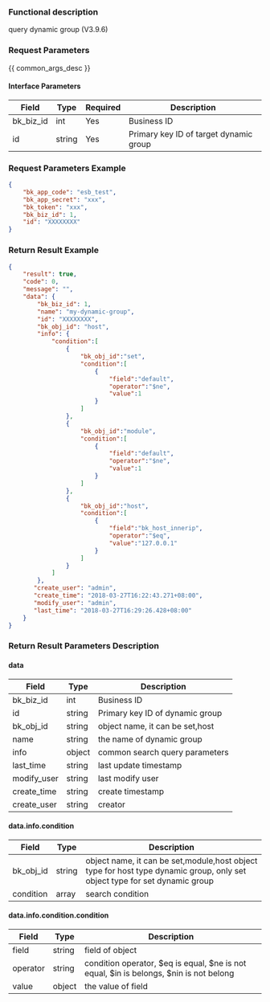 ### Functional description

query dynamic group (V3.9.6)

### Request Parameters

{{ common_args_desc }}

#### Interface Parameters

| Field               | Type    | Required | Description                            |
|---------------------|---------|----------|----------------------------------------|
| bk_biz_id           | int     | Yes      | Business ID                            |
| id                  | string  | Yes      | Primary key ID of target dynamic group |

### Request Parameters Example

```json
{
    "bk_app_code": "esb_test",
    "bk_app_secret": "xxx",
    "bk_token": "xxx",
    "bk_biz_id": 1,
    "id": "XXXXXXXX"
}
```

### Return Result Example

```json
{
    "result": true,
    "code": 0,
    "message": "",
    "data": {
    	"bk_biz_id": 1,
    	"name": "my-dynamic-group",
    	"id": "XXXXXXXX",
    	"bk_obj_id": "host",
    	"info": {
    		"condition":[
    			{
    				"bk_obj_id":"set",
    				"condition":[
    					{
    						"field":"default",
    						"operator":"$ne",
    						"value":1
    					}
    				]
    			},
    			{
    				"bk_obj_id":"module",
    				"condition":[
    					{
    						"field":"default",
    						"operator":"$ne",
    						"value":1
    					}
    				]
    			},
    			{
    				"bk_obj_id":"host",
    				"condition":[
    					{
    						"field":"bk_host_innerip",
    						"operator":"$eq",
    						"value":"127.0.0.1"
    					}
    				]
    			}
    		]
    	},
       "create_user": "admin",
       "create_time": "2018-03-27T16:22:43.271+08:00",
       "modify_user": "admin",
       "last_time": "2018-03-27T16:29:26.428+08:00"
    }
}
```

### Return Result Parameters Description

#### data

| Field        | Type    | Description                     |
|--------------|---------|---------------------------------|
| bk_biz_id    | int     | Business ID                     |
| id           | string  | Primary key ID of dynamic group |
| bk_obj_id    | string  | object name, it can be set,host |
| name         | string  | the name of dynamic group       |
| info         | object  | common search query parameters  |
| last_time    | string  | last update timestamp           |
| modify_user  | string  | last modify user                |
| create_time  | string  | create timestamp                |
| create_user  | string  | creator                         |

#### data.info.condition

| Field     | Type    | Description                                                                                                                |
|-----------|---------|----------------------------------------------------------------------------------------------------------------------------|
| bk_obj_id |  string | object name, it can be set,module,host object type for host type dynamic group, only set object type for set dynamic group |
| condition |  array  | search condition                                                                                                           |

#### data.info.condition.condition

| Field     | Type    | Description                                                                            |
|-----------|---------|----------------------------------------------------------------------------------------|
| field     | string  | field of object                                                                        |
| operator  | string  | condition operator, $eq is equal, $ne is not equal, $in is belongs, $nin is not belong |
| value     | object  | the value of field                                                                     |
